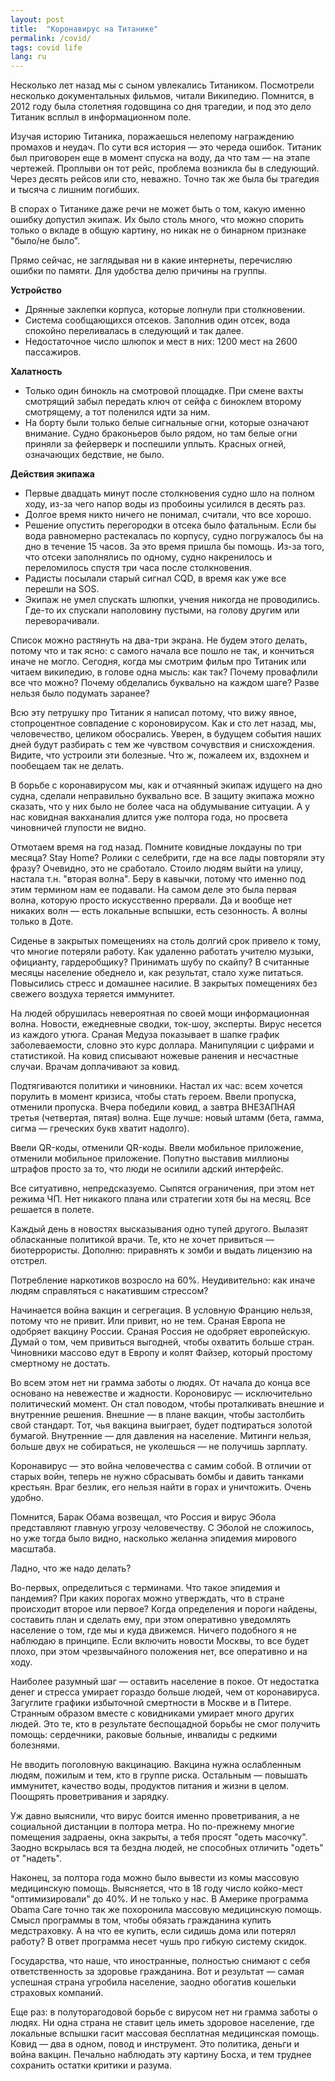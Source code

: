 ```yaml
---
layout: post
title:  "Коронавирус на Титанике"
permalink: /covid/
tags: covid life
lang: ru
---
```


Несколько лет назад мы с сыном увлекались Титаником. Посмотрели несколько
документальных фильмов, читали Википедию. Помнится, в 2012 году была столетняя
годовщина со дня трагедии, и под это дело Титаник всплыл в информационном поле.

Изучая историю Титаника, поражаешься нелепому награждению промахов и неудач. По
сути вся история — это череда ошибок. Титаник был приговорен еще в момент спуска
на воду, да что там — на этапе чертежей. Проплыви он тот рейс, проблема возникла
бы в следующий. Через десять рейсов или сто, неважно. Точно так же была бы
трагедия и тысяча с лишним погибших.

В спорах о Титанике даже речи не может быть о том, какую именно ошибку допустил
экипаж. Их было столь много, что можно спорить только о вкладе в общую картину,
но никак не о бинарном признаке "было/не было".

Прямо сейчас, не заглядывая ни в какие интернеты, перечисляю ошибки по
памяти. Для удобства делю причины на группы.

**Устройство**

- Дрянные заклепки корпуса, которые лопнули при столкновении.
- Система сообщающихся отсеков. Заполнив один отсек, вода спокойно переливалась в
следующий и так далее.
- Недостаточное число шлюпок и мест в них: 1200 мест на 2600 пассажиров.

**Халатность**
- Только один бинокль на смотровой площадке. При смене вахты смотрящий забыл
передать ключ от сейфа с биноклем второму смотрящему, а тот поленился идти за
ним.
- На борту были только белые сигнальные огни, которые означают внимание. Судно
браконьеров было рядом, но там белые огни приняли за фейерверк и поспешили
уплыть. Красных огней, означающих бедствие, не было.

**Действия экипажа**

- Первые двадцать минут после столкновения судно шло на полном
ходу, из-за чего напор воды из пробоины усилился в десять раз.
- Долгое время никто ничего не понимал, считали, что все хорошо.
- Решение опустить перегородки в отсека было фатальным. Если бы вода равномерно
растекалась по корпусу, судно погружалось бы на дно в течение 15 часов. За это
время пришла бы помощь. Из-за того, что отсеки заполнялись по одному, судно
накренилось и переломилось спустя три часа после столкновения.
- Радисты посылали старый сигнал CQD, в время как уже все перешли на SOS.
- Экипаж не умел спускать шлюпки, учения никогда не проводились. Где-то их
спускали наполовину пустыми, на голову другим или переворачивали.

Список можно растянуть на два-три экрана. Не будем этого делать, потому что и
так ясно: с самого начала все пошло не так, и кончиться иначе не могло. Сегодня,
когда мы смотрим фильм про Титаник или читаем википедию, в голове одна мысль:
как так? Почему провафлили все что можно? Почему обделались буквально на каждом
шаге? Разве нельзя было подумать заранее?

Всю эту петрушку про Титаник я написал потому, что вижу явное, стопроцентное
совпадение с короновирусом. Как и сто лет назад, мы, человечество, целиком
обосрались. Уверен, в будущем события наших дней будут разбирать с тем же
чувством сочувствия и снисхождения. Видите, что устроили эти болезные. Что ж,
пожалеем их, вздохнем и пообещаем так не делать.

В борьбе с коронавирусом мы, как и отчаянный экипаж идущего на дно судна,
сделали неправильно буквально все. В защиту экипажа можно сказать, что у них
было не более часа на обдумывание ситуации. А у нас ковидная вакханалия длится
уже полтора года, но просвета чиновничей глупости не видно.

Отмотаем время на год назад. Помните ковидные локдауны по три месяца? Stay Home?
Ролики с селебрити, где на все лады повторяли эту фразу? Очевидно, это не
сработало. Стоило людям выйти на улицу, настала т.н. "вторая волна". Беру в
кавычки, потому что именно под этим термином нам ее подавали. На самом деле это
была первая волна, которую просто искусственно прервали. Да и вообще нет никаких
волн — есть локальные вспышки, есть сезонность. А волны только в Доте.

Сиденье в закрытых помещениях на столь долгий срок привело к тому, что многие
потеряли работу. Как удаленно работать учителю музыки, официанту, гардеробщику?
Принимать шубу по скайпу? В считанные месяцы население обеднело и, как
результат, стало хуже питаться. Повысились стресс и домашнее насилие. В закрытых
помещениях без свежего воздуха теряется иммунитет.

На людей обрушилась невероятная по своей мощи информационная волна. Новости,
ежедневные сводки, ток-шоу, эксперты. Вирус несется из каждого утюга. Сраная
Медуза показывает в шапке график заболеваемости, словно это курс
доллара. Манипуляции с цифрами и статистикой. На ковид списывают ножевые ранения
и несчастные случаи. Врачам доплачивают за ковид.

Подтягиваются политики и чиновники. Настал их час: всем хочется порулить в
момент кризиса, чтобы стать героем. Ввели пропуска, отменили пропуска. Вчера
победили ковид, а завтра ВНЕЗАПНАЯ третья (четвертая, пятая) волна. Еще лучше:
новый штамм (бета, гамма, сигма — греческих букв хватит надолго).

Ввели QR-коды, отменили QR-коды. Ввели мобильное приложение, отменили мобильное
приложение. Попутно выставив миллионы штрафов просто за то, что люди не осилили
адский интерфейс.

Все ситуативно, непредсказуемо. Сыпятся ограничения, при этом нет режима ЧП. Нет
никакого плана или стратегии хотя бы на месяц. Все решается в полете.

Каждый день в новостях высказывания одно тупей другого. Вылазят обласканные
политикой врачи. Те, кто не хочет привиться — биотеррористы. Дополню: приравнять
к зомби и выдать лицензию на отстрел.

Потребление наркотиков возросло на 60%. Неудивительно: как иначе людям
справляться с накатившим стрессом?

Начинается война вакцин и сегрегация. В условную Францию нельзя, потому что не
привит. Или привит, но не тем. Сраная Европа не одобряет вакцину России. Сраная
Россия не одобряет европейскую. Думай о том, чем привиться выгодней, чтобы
охватить больше стран. Чиновники массово едут в Европу и колят Файзер, который
простому смертному не достать.

Во всем этом нет ни грамма заботы о людях. От начала до конца все основано на
невежестве и жадности. Короновирус — исключительно политический момент. Он стал
поводом, чтобы проталкивать внешние и внутренние решения. Внешние — в плане
вакцин, чтобы застолбить свой стандарт. Тот, чья вакцина выиграет, будет
подтираться золотой бумагой. Внутренние — для давления на население. Митинги
нельзя, больше двух не собираться, не уколешься — не получишь зарплату.

Коронавирус — это война человечества с самим собой. В отличии от старых войн,
теперь не нужно сбрасывать бомбы и давить танками крестьян. Враг безлик, его
нельзя найти в горах и уничтожить. Очень удобно.

Помнится, Барак Обама возвещал, что Россия и вирус Эбола представляют главную
угрозу человечеству. С Эболой не сложилось, но уже тогда было видно, насколько
желанна эпидемия мирового масштаба.

Ладно, что же надо делать?

Во-первых, определиться с терминами. Что такое эпидемия и пандемия? При каких
порогах можно утверждать, что в стране происходит второе или первое? Когда
определения и пороги найдены, составить план и сделать ему, при этом оперативно
уведомлять население о том, где мы и куда движемся. Ничего подобного я не
наблюдаю в принципе. Если включить новости Москвы, то все будет плохо, при этом
чрезвычайного положения нет, все оперативно и на ходу.

Наиболее разумный шаг — оставить население в покое. От недостатка денег и
стресса умирает гораздо больше людей, чем от коронавируса. Загуглите графики
избыточной смертности в Москве и в Питере. Странным образом вместе с ковидниками
умирает много других людей. Это те, кто в результате беспощадной борьбы не смог
получить помощь: сердечники, раковые больные, инвалиды с редкими болезнями.

Не вводить поголовную вакцинацию. Вакцина нужна ослабленным людям, пожилым и
тем, кто в группе риска. Остальным — повышать иммунитет, качество воды,
продуктов питания и жизни в целом. Поощрять проветривания и зарядку.

Уж давно выяснили, что вирус боится именно проветривания, а не социальной
дистанции в полтора метра. Но по-прежнему многие помещения задраены, окна
закрыты, а тебя просят "одеть масочку". Заодно вскрылась вся та бездна людей, не
способных отличить "одеть" от "надеть".

Наконец, за полтора года можно было вывести из комы массовую медицинскую
помощь. Выясняется, что в 18 году число койко-мест "оптимизировали" до 40%. И не
только у нас. В Америке программа Obama Care точно так же похоронила массовую
медицинскую помощь. Смысл программы в том, чтобы обязать гражданина купить
медстраховку. А на что ее купить, если сидишь дома или потерял работу? В ответ
программа несет чушь про гибкую систему скидок.

Государства, что наше, что иностранные, полностью снимают с себя ответственность
за здоровье гражданина. Вот и результат — самая успешная страна угробила
население, заодно обогатив кошельки страховых компаний.

Еще раз: в полуторагодовой борьбе с вирусом нет ни грамма заботы о людях. Ни
одна страна не ставит цель иметь здоровое население, где локальные вспышки гасит
массовая бесплатная медицинская помощь. Ковид — два в одном, повод и
инструмент. Это политика, деньги и война вакцин. Печально наблюдать эту картину
Босха, и тем труднее сохранить остатки критики и разума.
